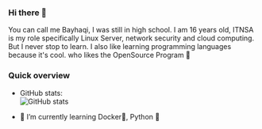 ### Hi there 👋
You can call me Bayhaqi, I was still in high school. I am 16 years old, 
ITNSA is my role specifically Linux Server, network security and cloud computing.
But I never stop to learn. I also like learning programming languages because it's cool. 
who likes the OpenSource Program :penguin:

### Quick overview
- GitHub stats:  
 ![GitHub stats](https://github-readme-stats.vercel.app/api?username=Kyuubang&show_icons=True) 
 
- 🌱 I’m currently learning Docker🐋, Python :snake:

<!--
**Kyuubang/Kyuubang** is a ✨ _special_ ✨ repository because its `README.md` (this file) appears on your GitHub profile.

Here are some ideas to get you started:

- 🔭 I’m currently working on ...
- 🌱 I’m currently learning ...
- 👯 I’m looking to collaborate on ...
- 🤔 I’m looking for help with ...
- 💬 Ask me about ...
- 📫 How to reach me: ...
- 😄 Pronouns: ...
- ⚡ Fun fact: ...
-->
